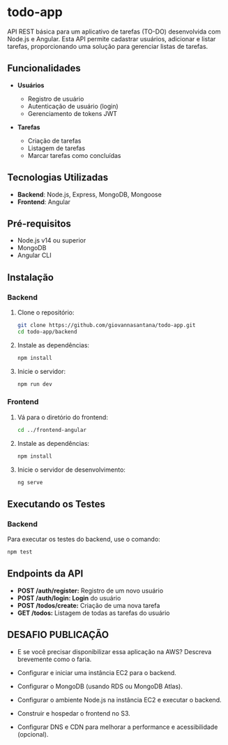 # todo-app

API REST básica para um aplicativo de tarefas (TO-DO) desenvolvida com Node.js e Angular. Esta API permite cadastrar usuários, adicionar e listar tarefas, proporcionando uma solução para gerenciar listas de tarefas.

## Funcionalidades

- **Usuários**

  - Registro de usuário
  - Autenticação de usuário (login)
  - Gerenciamento de tokens JWT

- **Tarefas**
  - Criação de tarefas
  - Listagem de tarefas
  - Marcar tarefas como concluídas

## Tecnologias Utilizadas

- **Backend**: Node.js, Express, MongoDB, Mongoose
- **Frontend**: Angular

## Pré-requisitos

- Node.js v14 ou superior
- MongoDB
- Angular CLI

## Instalação

### Backend

1. Clone o repositório:

   ```bash
   git clone https://github.com/giovannasantana/todo-app.git
   cd todo-app/backend
   ```

2. Instale as dependências:

   ```bash
   npm install
   ```

3. Inicie o servidor:
   ```bash
   npm run dev
   ```

### Frontend

1. Vá para o diretório do frontend:

   ```bash
   cd ../frontend-angular
   ```

2. Instale as dependências:

   ```bash
   npm install
   ```

3. Inicie o servidor de desenvolvimento:
   ```bash
   ng serve
   ```

## Executando os Testes

### Backend

Para executar os testes do backend, use o comando:

```bash
npm test
```

## Endpoints da API

- **POST /auth/register:** Registro de um novo usuário
- **POST /auth/login: Login** do usuário
- **POST /todos/create:** Criação de uma nova tarefa
- **GET /todos:** Listagem de todas as tarefas do usuário

## DESAFIO PUBLICAÇÃO

- E se você precisar disponibilizar essa aplicação na AWS? Descreva brevemente como o
  faria.

- Configurar e iniciar uma instância EC2 para o backend.
- Configurar o MongoDB (usando RDS ou MongoDB Atlas).
- Configurar o ambiente Node.js na instância EC2 e executar o backend.
- Construir e hospedar o frontend no S3.
- Configurar DNS e CDN para melhorar a performance e acessibilidade (opcional).
